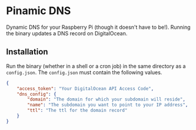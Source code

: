# Pinamic DNS
Dynamic DNS for your Raspberry Pi (though it doesn't have to be!). Running the binary updates a DNS record on DigitalOcean. 

## Installation
Run the binary (whether in a shell or a cron job) in the same directory as a `config.json`. The `config.json` must contain the following values.

```json
{
	"access_token": "Your DigitalOcean API Access Code",
	"dns_config": {
		"domain": "The domain for which your subdomain will reside",
		"name": "The subdomain you want to point to your IP address",
		"ttl": "The ttl for the domain record"
	}
}
```
